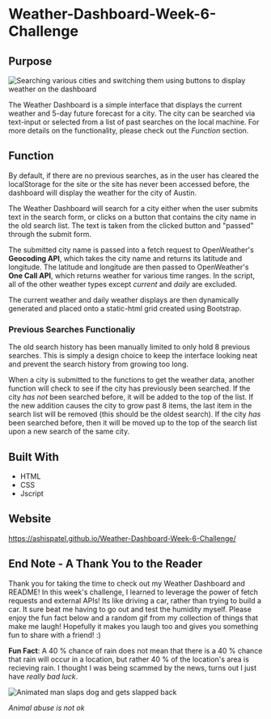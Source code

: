 # Weather-Dashboard-Week-6-Challenge

## Purpose

![Searching various cities and switching them using buttons to display weather on the dashboard](https://github.com/AshisPatel/Weather-Dashboard-Week-6-Challenge/blob/main/assets/images/weather-dashboard-preview.gif)

The Weather Dashboard is a simple interface that displays the current weather and 5-day future forecast for a city. The city can be searched via text-input or selected from a list of past searches on the local machine. For more details on the functionality, please check out the *Function* section. 

## Function

By default, if there are no previous searches, as in the user has cleared the localStorage for the site or the site has never been accessed before, the dashboard will display the weather for the city of Austin. 

The Weather Dashboard will search for a city either when the user submits text in the search form, or clicks on a button that contains the city name in the old search list. The text is taken from the clicked button and "passed" through the submit form. 

The submitted city name is passed into a fetch request to OpenWeather's **Geocoding API**, which takes the city name and returns its latitude and longitude. The latitude and longitude are then passed to OpenWeather's **One Call API**, which returns weather for various time ranges. In the script, all of the other weather types except *current* and *daily* are excluded. 

The current weather and daily weather displays are then dynamically generated and placed onto a static-html grid created using Bootstrap. 

### Previous Searches Functionaliy

The old search history has been manually limited to only hold 8 previous searches. This is simply a design choice to keep the interface looking neat and prevent the search history from growing too long. 

When a city is submitted to the functions to get the weather data, another function will check to see if the city has previously been searched. If the city *has not* been searched before, it will be added to the top of the list. If the new addition causes the city to grow past 8 items, the last item in the search list will be removed (this should be the oldest search). If the city *has* been searched before, then it will be moved up to the top of the search list upon a new search of the same city. 

## Built With

* HTML
* CSS
* Jscript

## Website

https://ashispatel.github.io/Weather-Dashboard-Week-6-Challenge/

## End Note - A Thank You to the Reader 

Thank you for taking the time to check out my Weather Dashboard and README! In this week's challenge, I learned to leverage the power of fetch requests and external APIs! Its like driving a car, rather than trying to build a car. It sure beat me having to go out and test the humidity myself. Please enjoy the fun fact below and a random gif from my collection of things that make me laugh! Hopefully it makes you laugh too and gives you something fun to share with a friend! :) 

**Fun Fact**: A 40 % chance of rain does not mean that there is a 40 % chance that rain will occur in a location, but rather 40 % of the location's area is recieving rain. I thought I was being scammed by the news, turns out I just have *really bad luck*. 

![Animated man slaps dog and gets slapped back](https://github.com/AshisPatel/Weather-Dashboard-Week-6-Challenge/blob/main/assets/images/dog-slap.gif)

*Animal abuse is not ok*






